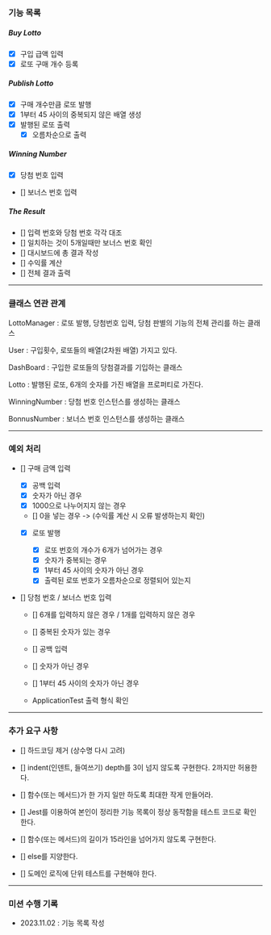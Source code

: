 ### 기능 목록

##### Buy Lotto

- [x] 구입 급액 입력
- [x] 로또 구매 개수 등록

##### Publish Lotto

- [x] 구매 개수만큼 로또 발행
- [x] 1부터 45 사이의 중복되지 않은 배열 생성
- [x] 발행된 로또 출력
  - [x] 오름차순으로 출력

##### Winning Number

- [x] 당첨 번호 입력
- [] 보너스 번호 입력

##### The Result

- [] 입력 번호와 당첨 번호 각각 대조
- [] 일치하는 것이 5개일때만 보너스 번호 확인
- [] 대시보드에 총 결과 작성
- [] 수익률 계산
- [] 전체 결과 출력

---

### 클래스 연관 관계

LottoManager : 로또 발행, 당첨번호 입력, 당첨 판별의 기능의 전체 관리를 하는 클래스

User : 구입횟수, 로또들의 배열(2차원 배열) 가지고 있다.

DashBoard : 구입한 로또들의 당첨결과를 기입하는 클래스

Lotto : 발행된 로또, 6개의 숫자를 가진 배열을 프로퍼티로 가진다.

WinningNumber : 당첨 번호 인스턴스를 생성하는 클래스

BonnusNumber : 보너스 번호 인스턴스를 생성하는 클래스

---

### 예외 처리

- [] 구매 금액 입력

  - [x] 공백 입력
  - [x] 숫자가 아닌 경우
  - [x] 1000으로 나누어지지 않는 경우
  - [] 0을 넣는 경우 -> (수익률 계산 시 오류 발생하는지 확인)

  - [x] 로또 발행

    - [x] 로또 번호의 개수가 6개가 넘어가는 경우
    - [x] 숫자가 중복되는 경우
    - [x] 1부터 45 사이의 숫자가 아닌 경우
    - [x] 출력된 로또 번호가 오름차순으로 정렬되어 있는지

- [] 당첨 번호 / 보너스 번호 입력

  - [] 6개를 입력하지 않은 경우 / 1개를 입력하지 않은 경우
  - [] 중복된 숫자가 있는 경우

  - [] 공백 입력
  - [] 숫자가 아닌 경우
  - [] 1부터 45 사이의 숫자가 아닌 경우

  - ApplicationTest 출력 형식 확인

---

### 추가 요구 사항

- [] 하드코딩 제거 (상수명 다시 고려)
- [] indent(인덴트, 들여쓰기) depth를 3이 넘지 않도록 구현한다. 2까지만 허용한다.
- [] 함수(또는 메서드)가 한 가지 일만 하도록 최대한 작게 만들어라.
- [] Jest를 이용하여 본인이 정리한 기능 목록이 정상 동작함을 테스트 코드로 확인한다.

- [] 함수(또는 메서드)의 길이가 15라인을 넘어가지 않도록 구현한다.
- [] else를 지양한다.
- [] 도메인 로직에 단위 테스트를 구현해야 한다.

---

### 미션 수행 기록

- 2023.11.02 : 기능 목록 작성
